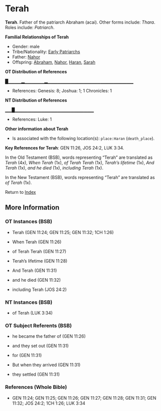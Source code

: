 # Terah
**Terah**. 
Father of the patriarch Abraham (acai). 
Other forms include: 
*Thara*. 
Roles include: 
_Patriarch_. 




**Familial Relationships of Terah**


* Gender: male
* Tribe/Nationality: [Early Patriarchs](../../../groups/md/acai/Earlypatriarchs.md)
* Father: [Nahor](Nahor.md)
* Offspring: [Abraham](Abraham.md), [Nahor](Nahor.2.md), [Haran](Haran.md), [Sarah](Sarah.md)


**OT Distribution of References**

█▁▁▁▁▂▁▁▁▁▁▁▂▁▁▁▁▁▁▁▁▁▁▁▁▁▁▁▁▁▁▁▁▁▁▁▁▁▁
* References: Genesis: 8; Joshua: 1; 1 Chronicles: 1

**NT Distribution of References**

▁▁█▁▁▁▁▁▁▁▁▁▁▁▁▁▁▁▁▁▁▁▁▁▁▁▁
* References: Luke: 1





**Other information about Terah**


* Is associated with the following location(s): 
`place:Haran` (`death_place`). 


**Key References for Terah**: 
GEN 11:26, JOS 24:2, LUK 3:34. 


In the Old Testament (BSB), words representing “Terah” are translated as 
*Terah* (4x), *When Terah* (1x), *of Terah Terah* (1x), *Terah’s lifetime* (1x), *And Terah* (1x), *and he died* (1x), *including Terah* (1x). 


In the New Testament (BSB), words representing “Terah” are translated as 
*of Terah* (1x). 


Return to [Index](00-Index.md)

## More Information

### OT Instances (BSB)

* Terah (GEN 11:24; GEN 11:25; GEN 11:32; 1CH 1:26)

* When Terah (GEN 11:26)

* of Terah Terah (GEN 11:27)

* Terah’s lifetime (GEN 11:28)

* And Terah (GEN 11:31)

* and he died (GEN 11:32)

* including Terah (JOS 24:2)



### NT Instances (BSB)

* of Terah (LUK 3:34)



### OT Subject Referents (BSB)

* he became the father of (GEN 11:26)

* and they set out (GEN 11:31)

* for (GEN 11:31)

* But when they arrived (GEN 11:31)

* they settled (GEN 11:31)



### References (Whole Bible)

* GEN 11:24; GEN 11:25; GEN 11:26; GEN 11:27; GEN 11:28; GEN 11:31; GEN 11:32; JOS 24:2; 1CH 1:26; LUK 3:34



